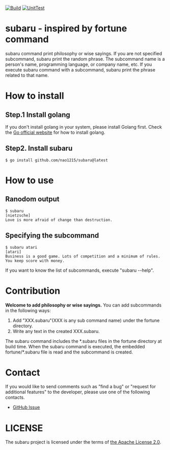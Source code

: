 [![Build](https://github.com/nao1215/subaru/actions/workflows/build.yml/badge.svg)](https://github.com/nao1215/subaru/actions/workflows/build.yml)
[![UnitTest](https://github.com/nao1215/subaru/actions/workflows/unit_test.yml/badge.svg)](https://github.com/nao1215/subaru/actions/workflows/unit_test.yml)
# subaru - inspired by fortune command
subaru command print philosophy or wise sayings. If you are not specified subcommand, subaru print the random phrase. The subcommand name is a person's name, programming language, or company name, etc. If you execute subaru command with a subcommand, subaru print the phrase related to that name.

# How to install
## Step.1 Install golang
If you don't install golang in your system, please install Golang first. Check the [Go official website](https://go.dev/doc/install) for how to install golang.
## Step2. Install subaru
```
$ go install github.com/nao1215/subaru@latest
```
  
# How to use
## Ranodom output
```
$ subaru
[nietzsche]
Love is more afraid of change than destruction.
```
## Specifying the subcommand
```
$ subaru atari
[atari]
Business is a good game. Lots of competition and a minimum of rules.
You keep score with money.
```
If you want to know the list of subcommands, execute "subaru --help".

# Contribution
**Welcome to add philosophy or wise sayings.**  You can add subcommands in the following ways:

1. Add "XXX.subaru"(XXX is any sub command name) under the fortune directory.
2. Write any text in the created XXX.subaru.


The subaru command includes the \*.subaru files in the fortune directory at build time. When the subaru command is executed, the embedded fortune/\*.subaru file is read and the subcommand is created.

# Contact
If you would like to send comments such as "find a bug" or "request for additional features" to the developer, please use one of the following contacts.

- [GitHub Issue](https://github.com/nao1215/subaru/issues)

# LICENSE
The subaru project is licensed under the terms of [the Apache License 2.0](./LICENSE).
